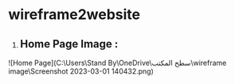 # wireframe2website

1. ## Home Page Image : 
![Home Page](C:\Users\Stand By\OneDrive\سطح المكتب\wireframe image\Screenshot 2023-03-01 140432.png)
